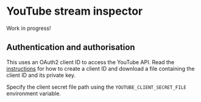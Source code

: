 # YouTube stream inspector

Work in progress!

## Authentication and authorisation

This uses an OAuth2 client ID to access the YouTube API. Read the [instructions](https://developers.google.com/identity/protocols/oauth2#installed) for how to create a client ID and download a file containing the client ID and its private key.

Specify the client secret file path using the `YOUTUBE_CLIENT_SECRET_FILE` environment variable.